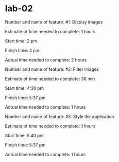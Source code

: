 # lab-02


Number and name of feature:  #1: Display images 

Estimate of time needed to complete: 1 hours

Start time: 2 pm

Finish time: 4 pm

Actual time needed to complete: 2 hours




Number and name of feature:  #2: Filter images

Estimate of time needed to complete: 30 min

Start time: 4:30 pm

Finish time: 5:37 pm

Actual time needed to complete: 1 hours




Number and name of feature:  #3: Style the application

Estimate of time needed to complete: 1 hours

Start time: 5:40 pm

Finish time: 5:37 pm

Actual time needed to complete: 1 hours